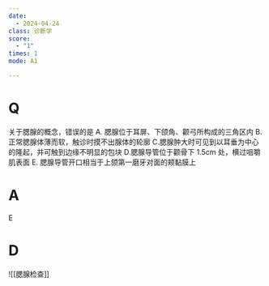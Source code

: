 ```yaml
---
date:
  - 2024-04-24
class: 诊断学
score:
  - "1"
times: 1
mode: A1

--- 
```



# Q
关于腮腺的概念，错误的是
A. 腮腺位于耳屏、下颌角、颧弓所构成的三角区内
B. 正常腮腺体薄而软，触诊时摸不出腺体的轮廓
C.腮腺肿大时可见到以耳垂为中心的隆起，并可触到边缘不明显的包块
D.腮腺导管位于颧骨下 1.5cm 处，横过咀嚼肌表面
E. 腮腺导管开口相当于上颌第一磨牙对面的颊黏膜上

# A

E



# D
![[腮腺检查]]